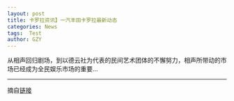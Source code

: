 ```yaml
---
layout: post
title: 卡罗拉资讯】一汽丰田卡罗拉最新动态
categories: News
tags:  Test
author: GZY
---
```


从相声回归剧场，到以德云社为代表的民间艺术团体的不懈努力，相声所带动的市场已经成为全民娱乐市场的重要...

*****

摘自[链接](https://car.auto.ifeng.com/series/1879/news/)